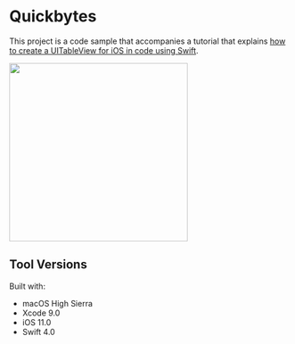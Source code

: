 # Quickbytes

This project is a code sample that accompanies a tutorial that explains <a href='https://www.quickbytes.io/tutorials/how-do-i-make-a-table-view'>how to create a UITableView for iOS in code using Swift</a>.

<img src='https://s3.amazonaws.com/assets.quickbytes.io/uploads/tutorial_image/image/3/medium_Simulator_Screen_Shot_-_iPhone_SE_-_2017-09-29_at_15.57.42.png' width='320'>

## Tool Versions

Built with:

* macOS High Sierra
* Xcode 9.0
* iOS 11.0
* Swift 4.0